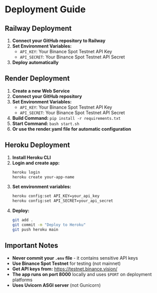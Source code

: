 # Deployment Guide

## Railway Deployment

1. **Connect your GitHub repository to Railway**
2. **Set Environment Variables:**
   - `API_KEY`: Your Binance Spot Testnet API Key
   - `API_SECRET`: Your Binance Spot Testnet API Secret
3. **Deploy automatically**

## Render Deployment

1. **Create a new Web Service**
2. **Connect your GitHub repository**
3. **Set Environment Variables:**
   - `API_KEY`: Your Binance Spot Testnet API Key
   - `API_SECRET`: Your Binance Spot Testnet API Secret
4. **Build Command:** `pip install -r requirements.txt`
5. **Start Command:** `bash start.sh`
6. **Or use the render.yaml file for automatic configuration**

## Heroku Deployment

1. **Install Heroku CLI**
2. **Login and create app:**
   ```bash
   heroku login
   heroku create your-app-name
   ```
3. **Set environment variables:**
   ```bash
   heroku config:set API_KEY=your_api_key
   heroku config:set API_SECRET=your_api_secret
   ```
4. **Deploy:**
   ```bash
   git add .
   git commit -m "Deploy to Heroku"
   git push heroku main
   ```

## Important Notes

- **Never commit your `.env` file** - it contains sensitive API keys
- **Use Binance Spot Testnet** for testing (not mainnet)
- **Get API keys from:** https://testnet.binance.vision/
- **The app runs on port 8000** locally and uses `$PORT` on deployment platforms
- **Uses Uvicorn ASGI server** (not Gunicorn) 